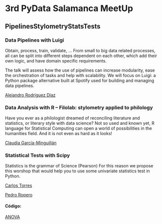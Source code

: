 
# 3rd PyData Salamanca MeetUp 
## PipelinesStylometryStatsTests

### Data Pipelines with Luigi

Obtain, process, train, validate, ... From small to big data related processes, all can be split into different steps dependent on each other, which add their own logic, and have domain specific requirements.

The talk will assess how the use of pipelines can increase modularity, ease the orchestration of tasks and help with scalability.
We will focus on Luigi: a Python package alternative built at Spotify used for building and managing data pipelines.

[Alejandro Rodríguez Díaz](https://grial.usal.es/jancho)

### Data Analysis with R – Filolab: stylometry applied to philology

Have you ever as a philologist dreamed of reconciling literature and statistics, or literary style with data science?
Not so used and known yet, R language for Statistical Computing can open a world of possibilities in the humanities field. And it is not even as hard as it looks!

[Claudia García-Minguillán](https://usal.academia.edu/ClaudiaGarc%C3%ADaMinguill%C3%A1n)

### Statistical Tests with Scipy

Statistics is the grammar of Science (Pearson)
For this reason we propose this worshop that would help you to use some univariate statistics test in Python.

[Carlos Torres](https://github.com/carlostorrescubila)

[Pedro Ropero](https://github.com/RoperoPedro)

#### Código:

[ANOVA](https://github.com/carlostorrescubila/Estadisitica-con-Python)


